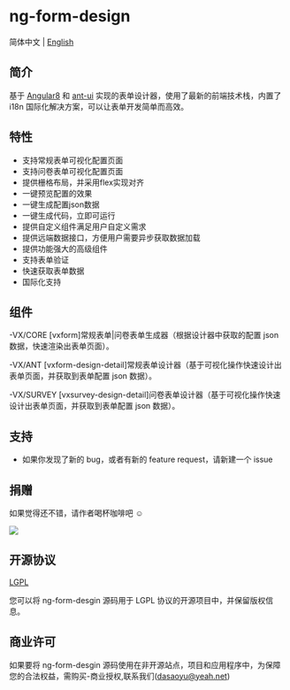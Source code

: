 # ng-form-design

简体中文 | [English](./README.md)

## 简介

基于 [Angular8](https://angular.io) 和 [ant-ui](https://github.com/NG-ZORRO/ng-zorro-antd) 实现的表单设计器，使用了最新的前端技术栈，内置了 i18n 国际化解决方案，可以让表单开发简单而高效。


## 特性

* 支持常规表单可视化配置页面
* 支持问卷表单可视化配置页面
* 提供栅格布局，并采用flex实现对齐
* 一键预览配置的效果
* 一键生成配置json数据
* 一键生成代码，立即可运行
* 提供自定义组件满足用户自定义需求
* 提供远端数据接口，方便用户需要异步获取数据加载
* 提供功能强大的高级组件
* 支持表单验证
* 快速获取表单数据
* 国际化支持

## 组件

-VX/CORE [vxform]常规表单|问卷表单生成器（根据设计器中获取的配置 json 数据，快速渲染出表单页面）。

-VX/ANT [vxform-design-detail]常规表单设计器（基于可视化操作快速设计出表单页面，并获取到表单配置 json 数据）。 

-VX/SURVEY [vxsurvey-design-detail]问卷表单设计器（基于可视化操作快速设计出表单页面，并获取到表单配置 json 数据）。

## 支持

* 如果你发现了新的 bug，或者有新的 feature request，请新建一个 issue

## 捐赠 

如果觉得还不错，请作者喝杯咖啡吧 ☺

![](http://m.qpic.cn/psc?/V13pY5yo3DCwpX/4Dx8mC7Mrz.9w6PPcIVSVk61AP6WOLSvwUp.foV3UXPDa3*L3wKtFlYR49556f2C9aB2fbOlpicUjA9.uJhDUg!!/b&bo=AAkaBAAAAAARByc!&rf=viewer_4)


## 开源协议

[LGPL](https://opensource.org/licenses/LGPL-3.0)

您可以将 ng-form-desgin 源码用于 LGPL 协议的开源项目中，并保留版权信息。

## 商业许可

如果要将 ng-form-desgin 源码使用在非开源站点，项目和应用程序中，为保障您的合法权益，需购买-商业授权,联系我们(dasaoyu@yeah.net)